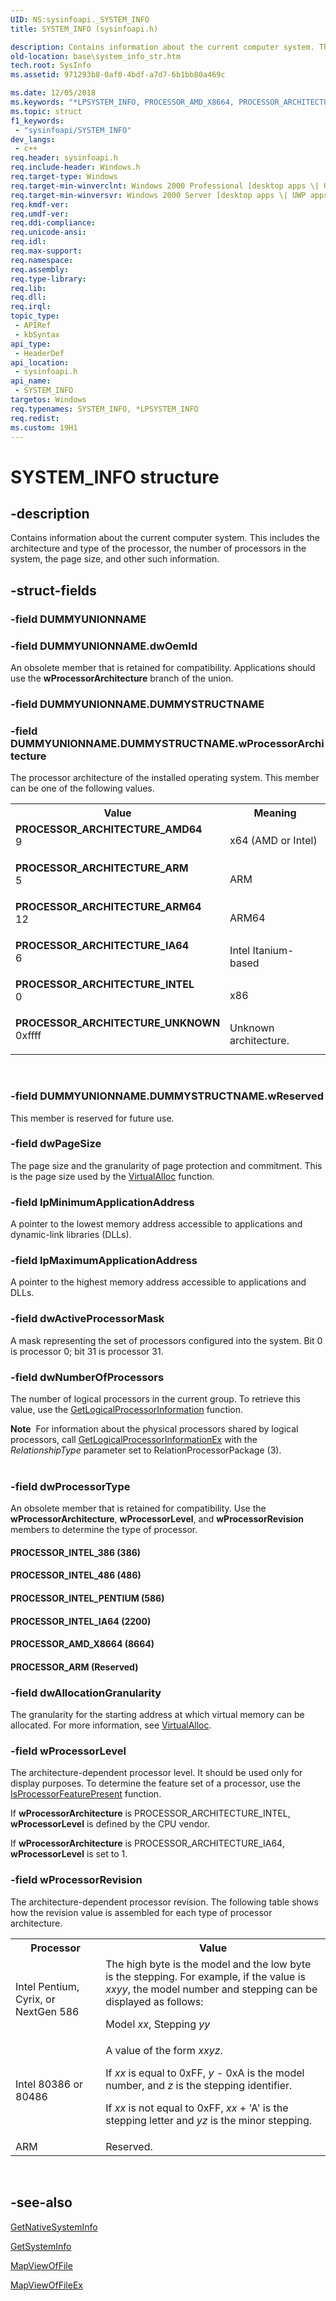 ```yaml
---
UID: NS:sysinfoapi._SYSTEM_INFO
title: SYSTEM_INFO (sysinfoapi.h)

description: Contains information about the current computer system. This includes the architecture and type of the processor, the number of processors in the system, the page size, and other such information.
old-location: base\system_info_str.htm
tech.root: SysInfo
ms.assetid: 971293b8-0af0-4bdf-a7d7-6b1bb80a469c

ms.date: 12/05/2018
ms.keywords: "*LPSYSTEM_INFO, PROCESSOR_AMD_X8664, PROCESSOR_ARCHITECTURE_AMD64, PROCESSOR_ARCHITECTURE_ARM, PROCESSOR_ARCHITECTURE_ARM64, PROCESSOR_ARCHITECTURE_IA64, PROCESSOR_ARCHITECTURE_INTEL, PROCESSOR_ARCHITECTURE_UNKNOWN, PROCESSOR_ARM, PROCESSOR_INTEL_386, PROCESSOR_INTEL_486, PROCESSOR_INTEL_IA64, PROCESSOR_INTEL_PENTIUM, SYSTEM_INFO, SYSTEM_INFO structure, _SYSTEM_INFO, _win32_system_info_str, base.system_info_str, sysinfoapi/_SYSTEM_INFO"
ms.topic: struct
f1_keywords: 
 - "sysinfoapi/SYSTEM_INFO"
dev_langs:
 - c++
req.header: sysinfoapi.h
req.include-header: Windows.h
req.target-type: Windows
req.target-min-winverclnt: Windows 2000 Professional [desktop apps \| UWP apps]
req.target-min-winversvr: Windows 2000 Server [desktop apps \| UWP apps]
req.kmdf-ver: 
req.umdf-ver: 
req.ddi-compliance: 
req.unicode-ansi: 
req.idl: 
req.max-support: 
req.namespace: 
req.assembly: 
req.type-library: 
req.lib: 
req.dll: 
req.irql: 
topic_type:
 - APIRef
 - kbSyntax
api_type:
 - HeaderDef
api_location:
 - sysinfoapi.h
api_name:
 - SYSTEM_INFO
targetos: Windows
req.typenames: SYSTEM_INFO, *LPSYSTEM_INFO
req.redist: 
ms.custom: 19H1
---
```


# SYSTEM_INFO structure


## -description


Contains information about the current computer system. This includes the architecture and type of the processor, the number of processors in the system, the page size, and other such information.


## -struct-fields




### -field DUMMYUNIONNAME

 


### -field DUMMYUNIONNAME.dwOemId

An obsolete member that is retained for compatibility. Applications should use the <b>wProcessorArchitecture</b> branch of the union.


### -field DUMMYUNIONNAME.DUMMYSTRUCTNAME

 


### -field DUMMYUNIONNAME.DUMMYSTRUCTNAME.wProcessorArchitecture

The processor architecture of the installed operating system. This member can be one of the following values.

<table>
<tr>
<th>Value</th>
<th>Meaning</th>
</tr>
<tr>
<td width="40%"><a id="PROCESSOR_ARCHITECTURE_AMD64"></a><a id="processor_architecture_amd64"></a><dl>
<dt><b>PROCESSOR_ARCHITECTURE_AMD64</b></dt>
<dt>9</dt>
</dl>
</td>
<td width="60%">
x64 (AMD or Intel)

</td>
</tr>
<tr>
<td width="40%"><a id="PROCESSOR_ARCHITECTURE_ARM"></a><a id="processor_architecture_arm"></a><dl>
<dt><b>PROCESSOR_ARCHITECTURE_ARM</b></dt>
<dt>5</dt>
</dl>
</td>
<td width="60%">
ARM

</td>
</tr>
<tr>
<td width="40%"><a id="PROCESSOR_ARCHITECTURE_ARM64"></a><a id="processor_architecture_arm64"></a><dl>
<dt><b>PROCESSOR_ARCHITECTURE_ARM64</b></dt>
<dt>12</dt>
</dl>
</td>
<td width="60%">
ARM64

</td>
</tr>
<tr>
<td width="40%"><a id="PROCESSOR_ARCHITECTURE_IA64"></a><a id="processor_architecture_ia64"></a><dl>
<dt><b>PROCESSOR_ARCHITECTURE_IA64</b></dt>
<dt>6</dt>
</dl>
</td>
<td width="60%">
Intel Itanium-based

</td>
</tr>
<tr>
<td width="40%"><a id="PROCESSOR_ARCHITECTURE_INTEL"></a><a id="processor_architecture_intel"></a><dl>
<dt><b>PROCESSOR_ARCHITECTURE_INTEL</b></dt>
<dt>0</dt>
</dl>
</td>
<td width="60%">
x86

</td>
</tr>
<tr>
<td width="40%"><a id="PROCESSOR_ARCHITECTURE_UNKNOWN"></a><a id="processor_architecture_unknown"></a><dl>
<dt><b>PROCESSOR_ARCHITECTURE_UNKNOWN</b></dt>
<dt>0xffff</dt>
</dl>
</td>
<td width="60%">
Unknown architecture.

</td>
</tr>
</table>
 


### -field DUMMYUNIONNAME.DUMMYSTRUCTNAME.wReserved

This member is reserved for future use.


### -field dwPageSize

The page size and the granularity of page protection and commitment. This is the page size used by the 
<a href="https://docs.microsoft.com/windows/desktop/api/memoryapi/nf-memoryapi-virtualalloc">VirtualAlloc</a> function.


### -field lpMinimumApplicationAddress

A pointer to the lowest memory address accessible to applications and dynamic-link libraries (DLLs).


### -field lpMaximumApplicationAddress

A pointer to the highest memory address accessible to applications and DLLs.


### -field dwActiveProcessorMask

 A mask representing the set of processors configured into the system. Bit 0 is processor 0; bit 31 is processor 31.


### -field dwNumberOfProcessors

The number of logical processors in the current group. To retrieve this value, use the <a href="https://docs.microsoft.com/windows/desktop/api/sysinfoapi/nf-sysinfoapi-getlogicalprocessorinformation">GetLogicalProcessorInformation</a> function.

<div class="alert"><b>Note</b>  For information about the  physical processors shared by logical processors, call <a href="https://docs.microsoft.com/windows/desktop/api/sysinfoapi/nf-sysinfoapi-getlogicalprocessorinformationex">GetLogicalProcessorInformationEx</a> with the <i>RelationshipType</i> parameter set to RelationProcessorPackage (3).</div>
<div> </div>

### -field dwProcessorType

An obsolete member that is retained for compatibility. Use the <b>wProcessorArchitecture</b>, <b>wProcessorLevel</b>, and <b>wProcessorRevision</b> members to determine the type of processor.
						
					



#### PROCESSOR_INTEL_386 (386)



#### PROCESSOR_INTEL_486 (486)



#### PROCESSOR_INTEL_PENTIUM (586)



#### PROCESSOR_INTEL_IA64 (2200)



#### PROCESSOR_AMD_X8664 (8664)



#### PROCESSOR_ARM (Reserved)


### -field dwAllocationGranularity

The granularity for the starting address at which virtual memory can be allocated. For more information, see <a href="https://docs.microsoft.com/windows/desktop/api/memoryapi/nf-memoryapi-virtualalloc">VirtualAlloc</a>.


### -field wProcessorLevel

The architecture-dependent processor level. It should be used only for display purposes. To determine the feature set of a processor, use the 
<a href="https://docs.microsoft.com/windows/desktop/api/processthreadsapi/nf-processthreadsapi-isprocessorfeaturepresent">IsProcessorFeaturePresent</a> function.

If <b>wProcessorArchitecture</b> is PROCESSOR_ARCHITECTURE_INTEL, <b>wProcessorLevel</b> is defined by the CPU vendor.

If <b>wProcessorArchitecture</b> is PROCESSOR_ARCHITECTURE_IA64, <b>wProcessorLevel</b> is set to 1.


### -field wProcessorRevision

The architecture-dependent processor revision. The following table shows how the revision value is assembled for each type of processor architecture. 



<table>
<tr>
<th>Processor</th>
<th>Value</th>
</tr>
<tr>
<td>Intel Pentium, Cyrix, or NextGen 586</td>
<td>The high byte is the model and the low byte is the stepping. For example, if the value is <i>xxyy</i>, the model number and stepping can be displayed as follows: 


Model <i>xx</i>, Stepping <i>yy</i>

</td>
</tr>
<tr>
<td>Intel 80386 or 80486</td>
<td>A value of the form <i>xxyz</i>. 


If <i>xx</i> is equal to 0xFF, <i>y</i> - 0xA is the model number, and <i>z</i> is the stepping identifier.

If <i>xx</i> is not equal to 0xFF, <i>xx</i> + 'A' is the stepping letter and <i>yz</i> is the minor stepping.

</td>
</tr>
<tr>
<td>ARM</td>
<td>Reserved.</td>
</tr>
</table>
 


## -see-also




<a href="https://docs.microsoft.com/windows/desktop/api/sysinfoapi/nf-sysinfoapi-getnativesysteminfo">GetNativeSystemInfo</a>



<a href="https://docs.microsoft.com/windows/desktop/api/sysinfoapi/nf-sysinfoapi-getsysteminfo">GetSystemInfo</a>



<a href="https://docs.microsoft.com/windows/desktop/api/memoryapi/nf-memoryapi-mapviewoffile">MapViewOfFile</a>



<a href="https://docs.microsoft.com/windows/desktop/api/memoryapi/nf-memoryapi-mapviewoffileex">MapViewOfFileEx</a>
 

 

